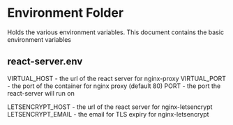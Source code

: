 # Environment Folder
Holds the various environment variables. This document contains the basic environment variables

## react-server.env
VIRTUAL_HOST - the url of the react server for nginx-proxy
VIRTUAL_PORT - the port of the container for nginx proxy (default 80)
PORT - the port the react-server will run on

LETSENCRYPT_HOST - the url of the react server for nginx-letsencrypt
LETSENCRYPT_EMAIL - the email for TLS expiry for nginx-letsencrypt